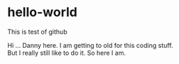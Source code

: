 # hello-world
This is test of github 

Hi ... Danny here.    I am getting to old for this coding stuff.  
But I really still like to do it.  So here I am. 
